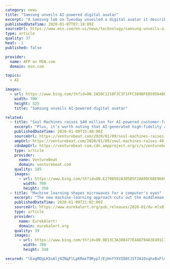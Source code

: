 ```yaml
---
category: news
title: "Samsung unveils AI-powered digital avatar"
excerpt: "A Samsung lab on Tuesday unveiled a digital avatar it described as an AI-powered \"artificial human,\" claiming it is able to \"converse and sympathize\" like real people. The announcement at the opening of the 2020 Consumer Electronics Show in Las Vegas touted a new kind of artificial intelligence called NEON,"
publishedDateTime: 2020-01-07T07:18:09Z
sourceUrl: https://www.msn.com/en-us/news/technology/samsung-unveils-ai-powered-digital-avatar/ar-BBYGMUI
type: article
quality: 37
heat: -1
published: false

provider:
  name: AFP on MSN.com
  domain: msn.com

topics:
  - AI

images:
  - url: https://www.bing.com/th?id=ON.2A50C1218F3C3F1FFC389BFE0595640E
    width: 700
    height: 525
    title: "Samsung unveils AI-powered digital avatar"

related:
  - title: "Soul Machines raises $40 million for AI-powered customer-facing digital avatars"
    excerpt: "Plus, it’s worth noting that AI-generated high-fidelity avatars aren’t exactly the most novel thing on the planet. In November 2018, during China’s annual World Internet Conference, state news agency Xinhua debuted a digital version of anchor Qiu Hao — Xin Xiaohao — capable of reading headlines around the clock. Startup Vue.ai ..."
    publishedDateTime: 2020-01-09T15:48:00Z
    sourceUrl: https://venturebeat.com/2020/01/09/soul-machines-raises-40-million-for-ai-powered-customer-facing-digital-avatars/
    ampUrl: https://venturebeat.com/2020/01/09/soul-machines-raises-40-million-for-ai-powered-customer-facing-digital-avatars/amp/
    cdnAmpUrl: https://venturebeat-com.cdn.ampproject.org/c/s/venturebeat.com/2020/01/09/soul-machines-raises-40-million-for-ai-powered-customer-facing-digital-avatars/amp/
    type: article
    provider:
      name: VentureBeat
      domain: venturebeat.com
    quality: 185
    images:
      - url: https://www.bing.com/th?id=ON.E270B502A305B5F2AA98C60E9660377D
        width: 700
        height: 350
  - title: "Machine learning shapes microwaves for a computer's eyes"
    excerpt: "The new machine-learning approach cuts out the middleman, skipping the step of creating an image for analysis by a human and instead analyzes the pure data directly. It also jointly determines optimal hardware settings that reveal the most important data while simultaneously discovering what the most important data actually is. In a proof-of ..."
    publishedDateTime: 2020-01-09T21:02:00Z
    sourceUrl: https://www.eurekalert.org/pub_releases/2020-01/du-mls010920.php
    type: article
    provider:
      name: EurekAlert!
      domain: eurekalert.org
    quality: 39
    images:
      - url: https://www.bing.com/th?id=ON.0D13C3A308477E4AD794A3E491C15E18
        width: 700
        height: 348

secured: "lEagMDgLH3sAlj8ZNqFlLpKRmxT9Ryp7/EjHnYYXVIO8tJST3A1OsqhxBxFlmkrqk6aojUNc9Kqx87oxTVYsNWLpWPWkqqKo+roV28Hf9YiHajnEd9npMoQNjQV5TqmNJA12EG+sQPOwawk+d5VN7oOoJMc+7v+ZCrO94RKq30ZqqQLA/dhjgPVFTmwYwLTzlAJYyThjlVByJRtOMlHgFK5BMCMbsQ6h1gY4sSKcuvslNvjz/f+l7TGPAlxEPVXTp11Pb3yAKx4B9M1QMCRaNA==;ZZtRs8Iv38dLgvtH3C4WiA=="
---
```


